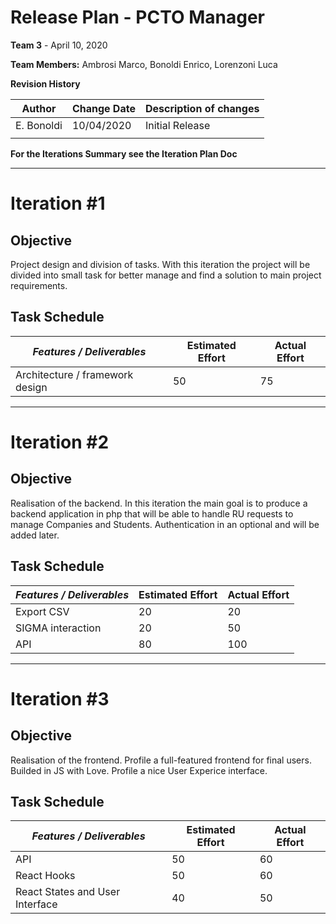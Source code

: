 # Release Plan - PCTO Manager

**Team 3** - April 10, 2020

**Team Members:** Ambrosi Marco, Bonoldi Enrico, Lorenzoni Luca

**Revision History**

| **Author** | **Change Date** | **Description of changes** |
| ---------- | --------------- | -------------------------- |
| E. Bonoldi | 10/04/2020      | Initial Release            |
|            |                 |                            |

**For the Iterations Summary see the Iteration Plan Doc**

---

#  Iteration #1 

## Objective 

Project design and division of tasks.
With this iteration the project will be divided into small task for better manage and find a solution to main project requirements.

## Task Schedule
| _Features / Deliverables_       | **Estimated Effort** | **Actual Effort** |
| ------------------------------- | -------------------- | ----------------- |
| Architecture / framework design | 50                   | 75                |

---

# Iteration #2


## Objective

Realisation of the backend.
In this iteration the main goal is to produce a backend application in php that will be able to handle RU requests to manage Companies and Students.
Authentication in an optional and will be added later.

## Task Schedule
| _Features / Deliverables_ | **Estimated Effort** | **Actual Effort** |
| ------------------------- | -------------------- | ----------------- |
| Export CSV                | 20                   | 20                |
| SIGMA interaction         | 20                   | 50                |
| API                       | 80                   | 100               |

---

# Iteration #3

## Objective 

Realisation of the frontend.
Profile a full-featured frontend for final users.
Builded in JS with Love.
Profile a nice User Experice interface.

## Task Schedule
| _Features / Deliverables_       | **Estimated Effort** | **Actual Effort** |
| ------------------------------- | -------------------- | ----------------- |
| API                             | 50                   | 60                |
| React Hooks                     | 50                   | 60                |
| React States and User Interface | 40                   | 50                |